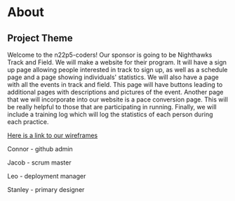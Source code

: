 <!-- {% include navbar.html %}
 -->
# About

## Project Theme

Welcome to the n22p5-coders! Our sponsor is going to be Nighthawks Track and Field. We will make a website for their program. It will have a sign up page allowing people interested in track to sign up, as well as a schedule page and a page showing individuals' statistics. We will also have a page with all the events in track and field. This page will have buttons leading to additional pages with descriptions and pictures of the event. Another page that we will incorporate into our website is a pace conversion page. This will be really helpful to those that are participating in running. Finally, we will include a training log which will log the statistics of each person during each practice.

<a href="wireframes">Here is a link to our wireframes</a>

Connor - github admin

Jacob - scrum master

Leo - deployment manager

Stanley - primary designer


